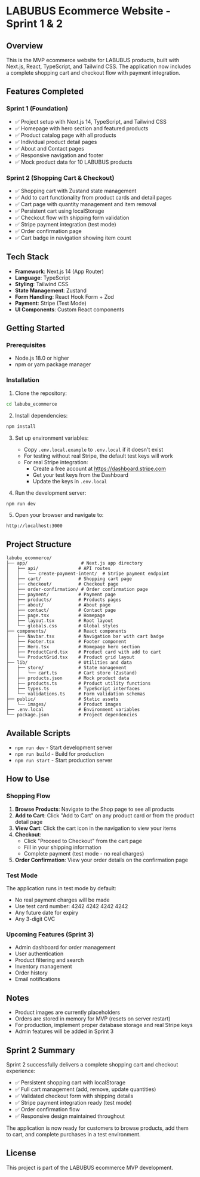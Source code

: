# LABUBUS Ecommerce Website - Sprint 1 & 2

## Overview
This is the MVP ecommerce website for LABUBUS products, built with Next.js, React, TypeScript, and Tailwind CSS. The application now includes a complete shopping cart and checkout flow with payment integration.

## Features Completed

### Sprint 1 (Foundation)
- ✅ Project setup with Next.js 14, TypeScript, and Tailwind CSS
- ✅ Homepage with hero section and featured products
- ✅ Product catalog page with all products
- ✅ Individual product detail pages
- ✅ About and Contact pages
- ✅ Responsive navigation and footer
- ✅ Mock product data for 10 LABUBUS products

### Sprint 2 (Shopping Cart & Checkout)
- ✅ Shopping cart with Zustand state management
- ✅ Add to cart functionality from product cards and detail pages
- ✅ Cart page with quantity management and item removal
- ✅ Persistent cart using localStorage
- ✅ Checkout flow with shipping form validation
- ✅ Stripe payment integration (test mode)
- ✅ Order confirmation page
- ✅ Cart badge in navigation showing item count

## Tech Stack
- **Framework**: Next.js 14 (App Router)
- **Language**: TypeScript
- **Styling**: Tailwind CSS
- **State Management**: Zustand
- **Form Handling**: React Hook Form + Zod
- **Payment**: Stripe (Test Mode)
- **UI Components**: Custom React components

## Getting Started

### Prerequisites
- Node.js 18.0 or higher
- npm or yarn package manager

### Installation

1. Clone the repository:
```bash
cd labubu_ecommerce
```

2. Install dependencies:
```bash
npm install
```

3. Set up environment variables:
   - Copy `.env.local.example` to `.env.local` if it doesn't exist
   - For testing without real Stripe, the default test keys will work
   - For real Stripe integration:
     - Create a free account at https://dashboard.stripe.com
     - Get your test keys from the Dashboard
     - Update the keys in `.env.local`

4. Run the development server:
```bash
npm run dev
```

5. Open your browser and navigate to:
```
http://localhost:3000
```

## Project Structure
```
labubu_ecommerce/
├── app/                    # Next.js app directory
│   ├── api/               # API routes
│   │   └── create-payment-intent/  # Stripe payment endpoint
│   ├── cart/              # Shopping cart page
│   ├── checkout/          # Checkout page
│   ├── order-confirmation/ # Order confirmation page
│   ├── payment/           # Payment page
│   ├── products/          # Products pages
│   ├── about/             # About page
│   ├── contact/           # Contact page
│   ├── page.tsx           # Homepage
│   ├── layout.tsx         # Root layout
│   └── globals.css        # Global styles
├── components/            # React components
│   ├── Navbar.tsx         # Navigation bar with cart badge
│   ├── Footer.tsx         # Footer component
│   ├── Hero.tsx           # Homepage hero section
│   ├── ProductCard.tsx    # Product card with add to cart
│   └── ProductGrid.tsx    # Product grid layout
├── lib/                   # Utilities and data
│   ├── store/             # State management
│   │   └── cart.ts        # Cart store (Zustand)
│   ├── products.json      # Mock product data
│   ├── products.ts        # Product utility functions
│   ├── types.ts           # TypeScript interfaces
│   └── validations.ts     # Form validation schemas
├── public/                # Static assets
│   └── images/            # Product images
├── .env.local             # Environment variables
└── package.json           # Project dependencies
```

## Available Scripts

- `npm run dev` - Start development server
- `npm run build` - Build for production
- `npm run start` - Start production server

## How to Use

### Shopping Flow
1. **Browse Products**: Navigate to the Shop page to see all products
2. **Add to Cart**: Click "Add to Cart" on any product card or from the product detail page
3. **View Cart**: Click the cart icon in the navigation to view your items
4. **Checkout**:
   - Click "Proceed to Checkout" from the cart page
   - Fill in your shipping information
   - Complete payment (test mode - no real charges)
5. **Order Confirmation**: View your order details on the confirmation page

### Test Mode
The application runs in test mode by default:
- No real payment charges will be made
- Use test card number: 4242 4242 4242 4242
- Any future date for expiry
- Any 3-digit CVC

### Upcoming Features (Sprint 3)
- Admin dashboard for order management
- User authentication
- Product filtering and search
- Inventory management
- Order history
- Email notifications

## Notes
- Product images are currently placeholders
- Orders are stored in memory for MVP (resets on server restart)
- For production, implement proper database storage and real Stripe keys
- Admin features will be added in Sprint 3

## Sprint 2 Summary
Sprint 2 successfully delivers a complete shopping cart and checkout experience:
- ✅ Persistent shopping cart with localStorage
- ✅ Full cart management (add, remove, update quantities)
- ✅ Validated checkout form with shipping details
- ✅ Stripe payment integration ready (test mode)
- ✅ Order confirmation flow
- ✅ Responsive design maintained throughout

The application is now ready for customers to browse products, add them to cart, and complete purchases in a test environment.

## License
This project is part of the LABUBUS ecommerce MVP development.